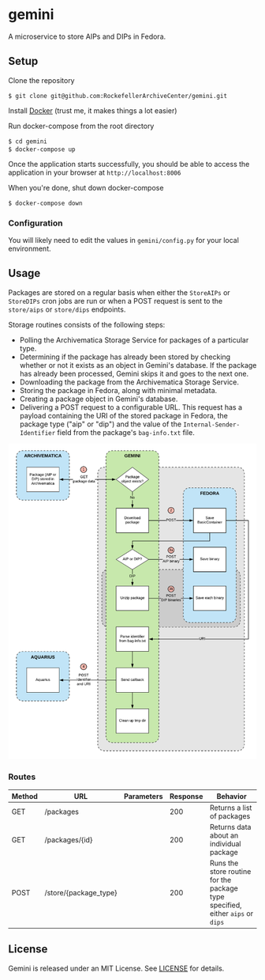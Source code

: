 # gemini
A microservice to store AIPs and DIPs in Fedora.

## Setup

Clone the repository

    $ git clone git@github.com:RockefellerArchiveCenter/gemini.git

Install [Docker](https://store.docker.com/search?type=edition&offering=community) (trust me, it makes things a lot easier)

Run docker-compose from the root directory

    $ cd gemini
    $ docker-compose up

Once the application starts successfully, you should be able to access the application in your browser at `http://localhost:8006`

When you're done, shut down docker-compose

    $ docker-compose down


### Configuration

You will likely need to edit the values in `gemini/config.py` for your local environment.


## Usage

Packages are stored on a regular basis when either the `StoreAIPs` or `StoreDIPs` cron jobs are run or when a POST request is sent to the `store/aips` or `store/dips` endpoints.

Storage routines consists of the following steps:
- Polling the Archivematica Storage Service for packages of a particular type.
- Determining if the package has already been stored by checking whether or not it exists as an object in Gemini's database. If the package has already been processed, Gemini skips it and goes to the next one.
- Downloading the package from the Archivematica Storage Service.
- Storing the package in Fedora, along with minimal metadata.
- Creating a package object in Gemini's database.
- Delivering a POST request to a configurable URL. This request has a payload containing the URI of the stored package in Fedora, the package type ("aip" or "dip") and the value of the `Internal-Sender-Identifier` field from the package's `bag-info.txt` file.

![File storage diagram](storer.png)


### Routes

| Method | URL | Parameters | Response  | Behavior  |
|--------|-----|---|---|---|
|GET|/packages| |200|Returns a list of packages|
|GET|/packages/{id}| |200|Returns data about an individual package|
|POST|/store/{package_type}||200|Runs the store routine for the package type specified, either `aips` or `dips`|


## License

Gemini is released under an MIT License. See [LICENSE](LICENSE) for details.
